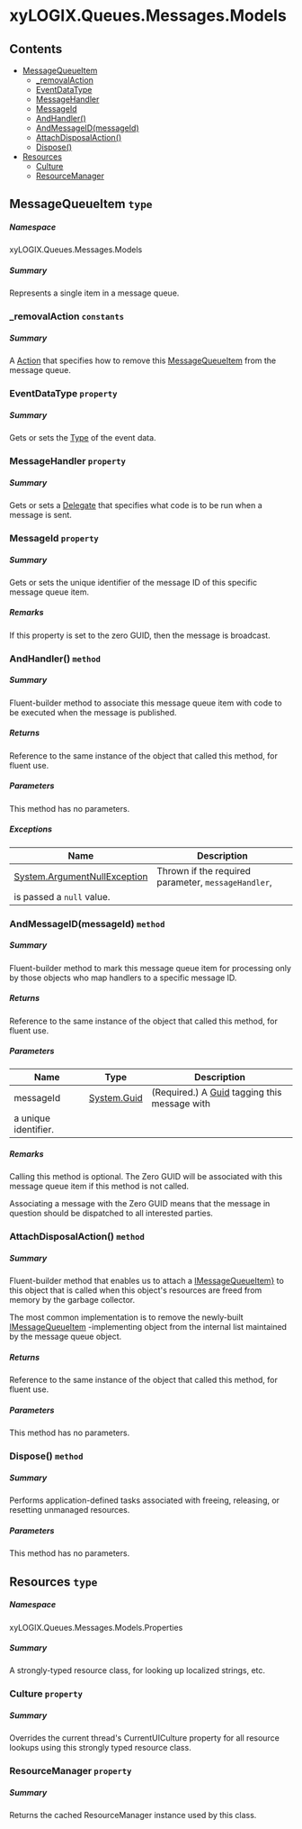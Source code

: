<a name='assembly'></a>
# xyLOGIX.Queues.Messages.Models

## Contents

- [MessageQueueItem](#T-xyLOGIX-Queues-Messages-Models-MessageQueueItem 'xyLOGIX.Queues.Messages.Models.MessageQueueItem')
  - [_removalAction](#F-xyLOGIX-Queues-Messages-Models-MessageQueueItem-_removalAction 'xyLOGIX.Queues.Messages.Models.MessageQueueItem._removalAction')
  - [EventDataType](#P-xyLOGIX-Queues-Messages-Models-MessageQueueItem-EventDataType 'xyLOGIX.Queues.Messages.Models.MessageQueueItem.EventDataType')
  - [MessageHandler](#P-xyLOGIX-Queues-Messages-Models-MessageQueueItem-MessageHandler 'xyLOGIX.Queues.Messages.Models.MessageQueueItem.MessageHandler')
  - [MessageId](#P-xyLOGIX-Queues-Messages-Models-MessageQueueItem-MessageId 'xyLOGIX.Queues.Messages.Models.MessageQueueItem.MessageId')
  - [AndHandler()](#M-xyLOGIX-Queues-Messages-Models-MessageQueueItem-AndHandler-System-Delegate- 'xyLOGIX.Queues.Messages.Models.MessageQueueItem.AndHandler(System.Delegate)')
  - [AndMessageID(messageId)](#M-xyLOGIX-Queues-Messages-Models-MessageQueueItem-AndMessageID-System-Guid- 'xyLOGIX.Queues.Messages.Models.MessageQueueItem.AndMessageID(System.Guid)')
  - [AttachDisposalAction()](#M-xyLOGIX-Queues-Messages-Models-MessageQueueItem-AttachDisposalAction-System-Action{xyLOGIX-Queues-Messages-Interfaces-IMessageQueueItem}- 'xyLOGIX.Queues.Messages.Models.MessageQueueItem.AttachDisposalAction(System.Action{xyLOGIX.Queues.Messages.Interfaces.IMessageQueueItem})')
  - [Dispose()](#M-xyLOGIX-Queues-Messages-Models-MessageQueueItem-Dispose 'xyLOGIX.Queues.Messages.Models.MessageQueueItem.Dispose')
- [Resources](#T-xyLOGIX-Queues-Messages-Models-Properties-Resources 'xyLOGIX.Queues.Messages.Models.Properties.Resources')
  - [Culture](#P-xyLOGIX-Queues-Messages-Models-Properties-Resources-Culture 'xyLOGIX.Queues.Messages.Models.Properties.Resources.Culture')
  - [ResourceManager](#P-xyLOGIX-Queues-Messages-Models-Properties-Resources-ResourceManager 'xyLOGIX.Queues.Messages.Models.Properties.Resources.ResourceManager')

<a name='T-xyLOGIX-Queues-Messages-Models-MessageQueueItem'></a>
## MessageQueueItem `type`

##### Namespace

xyLOGIX.Queues.Messages.Models

##### Summary

Represents a single item in a message queue.

<a name='F-xyLOGIX-Queues-Messages-Models-MessageQueueItem-_removalAction'></a>
### _removalAction `constants`

##### Summary

A [Action](http://msdn.microsoft.com/query/dev14.query?appId=Dev14IDEF1&l=EN-US&k=k:System.Action 'System.Action') that specifies how to remove this
[MessageQueueItem](#T-xyLOGIX-Queues-Messages-Models-MessageQueueItem 'xyLOGIX.Queues.Messages.Models.MessageQueueItem') from
the message queue.

<a name='P-xyLOGIX-Queues-Messages-Models-MessageQueueItem-EventDataType'></a>
### EventDataType `property`

##### Summary

Gets or sets the [Type](http://msdn.microsoft.com/query/dev14.query?appId=Dev14IDEF1&l=EN-US&k=k:System.Type 'System.Type') of the event data.

<a name='P-xyLOGIX-Queues-Messages-Models-MessageQueueItem-MessageHandler'></a>
### MessageHandler `property`

##### Summary

Gets or sets a [Delegate](http://msdn.microsoft.com/query/dev14.query?appId=Dev14IDEF1&l=EN-US&k=k:System.Delegate 'System.Delegate') that specifies what
code is to be run when a message is sent.

<a name='P-xyLOGIX-Queues-Messages-Models-MessageQueueItem-MessageId'></a>
### MessageId `property`

##### Summary

Gets or sets the unique identifier of the message ID of this
specific message queue item.

##### Remarks

If this property is set to the zero GUID, then the message is broadcast.

<a name='M-xyLOGIX-Queues-Messages-Models-MessageQueueItem-AndHandler-System-Delegate-'></a>
### AndHandler() `method`

##### Summary

Fluent-builder method to associate this message queue item with code
to be executed when the message is published.

##### Returns

Reference to the same instance of the object that called this
method, for fluent use.

##### Parameters

This method has no parameters.

##### Exceptions

| Name | Description |
| ---- | ----------- |
| [System.ArgumentNullException](http://msdn.microsoft.com/query/dev14.query?appId=Dev14IDEF1&l=EN-US&k=k:System.ArgumentNullException 'System.ArgumentNullException') | Thrown if the required parameter, `messageHandler`,
is passed a `null` value. |

<a name='M-xyLOGIX-Queues-Messages-Models-MessageQueueItem-AndMessageID-System-Guid-'></a>
### AndMessageID(messageId) `method`

##### Summary

Fluent-builder method to mark this message queue item for processing
only by those objects who map handlers to a specific message ID.

##### Returns

Reference to the same instance of the object that called this
method, for fluent use.

##### Parameters

| Name | Type | Description |
| ---- | ---- | ----------- |
| messageId | [System.Guid](http://msdn.microsoft.com/query/dev14.query?appId=Dev14IDEF1&l=EN-US&k=k:System.Guid 'System.Guid') | (Required.) A [Guid](http://msdn.microsoft.com/query/dev14.query?appId=Dev14IDEF1&l=EN-US&k=k:System.Guid 'System.Guid') tagging this message with
a unique identifier. |

##### Remarks

Calling this method is optional. The Zero GUID will be associated
with this message queue item if this method is not called.



Associating a message with the Zero GUID means that the message in
question should be dispatched to all interested parties.

<a name='M-xyLOGIX-Queues-Messages-Models-MessageQueueItem-AttachDisposalAction-System-Action{xyLOGIX-Queues-Messages-Interfaces-IMessageQueueItem}-'></a>
### AttachDisposalAction() `method`

##### Summary

Fluent-builder method that enables us to attach a
[IMessageQueueItem}](http://msdn.microsoft.com/query/dev14.query?appId=Dev14IDEF1&l=EN-US&k=k:System.Action 'System.Action{xyLOGIX.Queues.Messages.Interfaces.IMessageQueueItem}')
to this object that is called when this object's resources are freed
from memory by the garbage collector.



The most common implementation is to remove the newly-built
[IMessageQueueItem](#T-xyLOGIX-Queues-Messages-Interfaces-IMessageQueueItem 'xyLOGIX.Queues.Messages.Interfaces.IMessageQueueItem')
-implementing object from the internal list maintained by the
message queue object.

##### Returns

Reference to the same instance of the object that called this
method, for fluent use.

##### Parameters

This method has no parameters.

<a name='M-xyLOGIX-Queues-Messages-Models-MessageQueueItem-Dispose'></a>
### Dispose() `method`

##### Summary

Performs application-defined tasks associated with freeing,
releasing, or resetting unmanaged resources.

##### Parameters

This method has no parameters.

<a name='T-xyLOGIX-Queues-Messages-Models-Properties-Resources'></a>
## Resources `type`

##### Namespace

xyLOGIX.Queues.Messages.Models.Properties

##### Summary

A strongly-typed resource class, for looking up localized strings, etc.

<a name='P-xyLOGIX-Queues-Messages-Models-Properties-Resources-Culture'></a>
### Culture `property`

##### Summary

Overrides the current thread's CurrentUICulture property for all
  resource lookups using this strongly typed resource class.

<a name='P-xyLOGIX-Queues-Messages-Models-Properties-Resources-ResourceManager'></a>
### ResourceManager `property`

##### Summary

Returns the cached ResourceManager instance used by this class.
